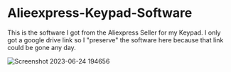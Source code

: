 # Alieexpress-Keypad-Software

This is the software I got from the Aliexpress Seller for my Keypad. I only got a google drive link so I "preserve" the software here because that link could be gone any day.


![Screenshot 2023-06-24 194656](https://github.com/FloRup/Aliexpress-Keypad-Software/assets/17407173/c1d229d3-6e4c-4828-a0fc-04ae223d6eca)
